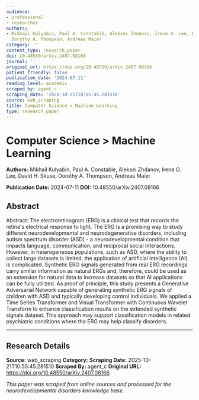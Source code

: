 ```yaml
---
audience:
- professional
- researcher
authors:
- Mikhail Kulyabin, Paul A. Constable, Aleksei Zhdanov, Irene O. Lee, David H. Skuse,
  Dorothy A. Thompson, Andreas Maier
category: ''
content_type: research_paper
doi: 10.48550/arXiv.2407.08166
journal: ''
original_url: https://doi.org/10.48550/arXiv.2407.08166
patient_friendly: false
publication_date: '2024-07-11'
reading_level: academic
scraped_by: agent_c
scraping_date: '2025-10-21T10:55:45.281510'
source: web_scraping
title: Computer Science > Machine Learning
type: research_paper
---
```

# Computer Science > Machine Learning

**Authors:** Mikhail Kulyabin, Paul A. Constable, Aleksei Zhdanov, Irene O. Lee, David H. Skuse, Dorothy A. Thompson, Andreas Maier

**Publication Date:** 2024-07-11
**DOI:** 10.48550/arXiv.2407.08166

## Abstract

Abstract:
The electroretinogram (ERG) is a clinical test that records the retina's electrical response to light. The ERG is a promising way to study different neurodevelopmental and neurodegenerative disorders, including autism spectrum disorder (ASD) - a neurodevelopmental condition that impacts language, communication, and reciprocal social interactions. However, in heterogeneous populations, such as ASD, where the ability to collect large datasets is limited, the application of artificial intelligence (AI) is complicated. Synthetic ERG signals generated from real ERG recordings carry similar information as natural ERGs and, therefore, could be used as an extension for natural data to increase datasets so that AI applications can be fully utilized. As proof of principle, this study presents a Generative Adversarial Network capable of generating synthetic ERG signals of children with ASD and typically developing control individuals. We applied a Time Series Transformer and Visual Transformer with Continuous Wavelet Transform to enhance classification results on the extended synthetic signals dataset. This approach may support classification models in related psychiatric conditions where the ERG may help classify disorders.

---

## Research Details

**Source:** web_scraping
**Category:** 
**Scraping Date:** 2025-10-21T10:55:45.281510
**Scraped By:** agent_c
**Original URL:** https://doi.org/10.48550/arXiv.2407.08166

*This paper was scraped from online sources and processed for the neurodevelopmental disorders knowledge base.*
